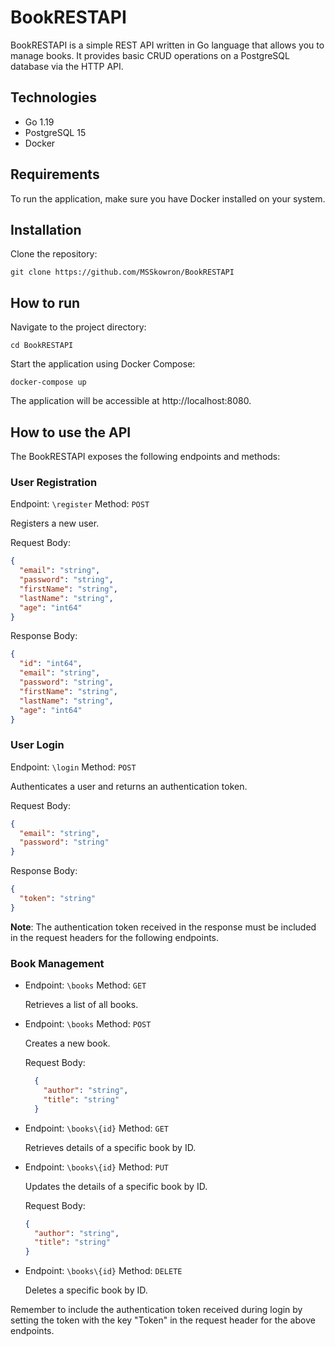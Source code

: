 # BookRESTAPI

BookRESTAPI is a simple REST API written in Go language that allows you to manage books. It provides basic CRUD operations on a PostgreSQL database via the HTTP API.

## Technologies

- Go 1.19
- PostgreSQL 15
- Docker

## Requirements

To run the application, make sure you have Docker installed on your system.

## Installation

Clone the repository:

```
git clone https://github.com/MSSkowron/BookRESTAPI
```

## How to run

Navigate to the project directory:

```
cd BookRESTAPI
```

Start the application using Docker Compose:

```
docker-compose up
```

The application will be accessible at http://localhost:8080.

## How to use the API

The BookRESTAPI exposes the following endpoints and methods:

### User Registration
  Endpoint: `\register` Method: `POST`

  Registers a new user.

  Request Body:
  ```json
  {
    "email": "string",
    "password": "string",
    "firstName": "string",
    "lastName": "string",
    "age": "int64"
  }
  ```

  Response Body:
  ```json
  {
    "id": "int64",
    "email": "string",
    "password": "string",
    "firstName": "string",
    "lastName": "string",
    "age": "int64"
  }
  ```

### User Login
  Endpoint: `\login` Method: `POST`

  Authenticates a user and returns an authentication token.

  Request Body:
  ```json
  {
    "email": "string",
    "password": "string"
  }
  ```

  Response Body:
  ```json
  {
    "token": "string"
  }
  ```
  **Note**: The authentication token received in the response must be included in the request headers for the following endpoints.


### Book Management
  - Endpoint: `\books` Method: `GET`

    Retrieves a list of all books.

  - Endpoint: `\books` Method: `POST`

    Creates a new book.

    Request Body:
    ```json
      {
        "author": "string",
        "title": "string"
      }
    ```

  - Endpoint: `\books\{id}` Method: `GET`

    Retrieves details of a specific book by ID.

  - Endpoint: `\books\{id}` Method: `PUT`

    Updates the details of a specific book by ID.
    
    Request Body:
    ```json
    {
      "author": "string",
      "title": "string"
    }
    ```

  - Endpoint: `\books\{id}` Method: `DELETE`
  
    Deletes a specific book by ID.

Remember to include the authentication token received during login by setting the token with the key "Token" in the request header for the above endpoints.
